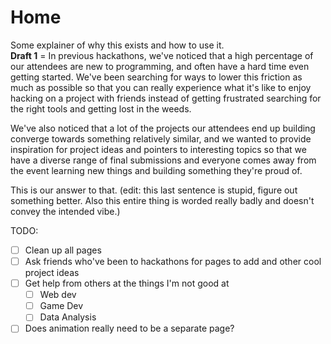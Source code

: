 # Home

Some explainer of why this exists and how to use it. \
**Draft 1** = In previous hackathons, we've noticed that a high percentage of our attendees are new to programming, and often have a hard time even getting started. We've been searching for ways to lower this friction as much as possible so that you can really experience what it's like to enjoy hacking on a project with friends instead of getting frustrated searching for the right tools and getting lost in the weeds.&#x20;

We've also noticed that a lot of the projects our attendees end up building converge towards something relatively similar, and we wanted to provide inspiration for project ideas and pointers to interesting topics so that we have a diverse range of final submissions and everyone comes away from the event learning new things and building something they're proud of.

This is our answer to that. (edit: this last sentence is stupid, figure out something better. Also this entire thing is worded really badly and doesn't convey the intended vibe.)&#x20;

TODO:

* [ ] Clean up all pages
* [ ] Ask friends who've been to hackathons for pages to add and other cool project ideas
* [ ] Get help from others at the things I'm not good at&#x20;
  * [ ] Web dev
  * [ ] Game Dev
  * [ ] Data Analysis
* [ ] Does animation really need to be a separate page?&#x20;
